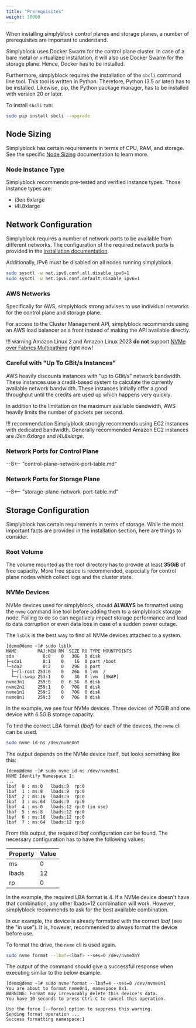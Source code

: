 ```yaml
---
title: "Prerequisites"
weight: 30000
---
```



When installing simplyblock control planes and storage planes, a number of prerequisites are important to understand.

Simplyblock uses Docker Swarm for the control plane cluster. In case of a bare metal or virtualized installation, it
will also use Docker Swarm for the storage plane. Hence, Docker has to be installed.

Furthermore, simplyblock requires the installation of the `sbcli` command line tool. This tool is written in Python.
Therefore, Python (3.5 or later) has to be installed. Likewise, pip, the Python package manager, has to be installed
with version 20 or later.

To install `sbcli` run:

```bash
sudo pip install sbcli --upgrade
```

## Node Sizing

Simplyblock has certain requirements in terms of CPU, RAM, and storage. See the specific
[Node Sizing](../deployment-planning/node-sizing.md) documentation to learn more.

### Node Instance Type

Simplyblock recommends pre-tested and verified instance types. Those instance types are:

- i3en.6xlarge
- i4i.8xlarge

## Network Configuration

Simplyblock requires a number of network ports to be available from different networks. The configuration of the
required network ports is provided in the [installation documentation](install-simplyblock.md).

Additionally, IPv6 must be disabled on all nodes running simplyblock.

```bash
sudo sysctl -w net.ipv6.conf.all.disable_ipv6=1
sudo sysctl -w net.ipv6.conf.default.disable_ipv6=1
```

### AWS Networks
Specifically for AWS, simplyblock strong advises to use individual networks for the control plane and storage plane.

For access to the Cluster Management API, simplyblock recommends using an AWS load balancer as a front instead of
making the API available directly.

!!! warning
    Amazon Linux 2 and Amazon Linux 2023 **do not** support
    [NVMe over Fabrics Multipathing](../../important-notes/terminology.md#multipathing) right now!

### Careful with "Up To GBit/s Instances" 

AWS heavily discounts instances with "up to GBit/s" network bandwidth. These instances use a credit-based system to
calculate the currently available network bandwidth. These instances initially offer a good throughput until the credits
are used up which happens very quickly.

In addition to the limitation on the maximum available bandwidth, AWS heavily limits the number of packets per second.

!!! recommendation
    Simplyblock strongly recommends using EC2 instances with dedicated bandwidth. Generally recommended Amazon EC2
    instances are _i3en.6xlarge_ and _i4i.8xlarge_.

### Network Ports for Control Plane

--8<-- "control-plane-network-port-table.md"

### Network Ports for Storage Plane

--8<-- "storage-plane-network-port-table.md"

## Storage Configuration

Simplyblock has certain requirements in terms of storage. While the most important facts are provided in the
installation section, here are things to consider.

### Root Volume

The volume mounted as the root directory has to provide at least **35GiB** of free capacity. More free space is
recommended, especially for control plane nodes which collect logs and the cluster state.

### NVMe Devices

NVMe devices used for simplyblock, should **ALWAYS** be formatted using the `nvme` command line tool before adding them
to a simplyblock storage node. Failing to do so can negatively impact storage performance and lead to data corruption
or even data loss in case of a sudden power outage.

The `lsblk` is the best way to find all NVMe devices attached to a system.

```plain title="Example output of lsblk"
[demo@demo ~]# sudo lsblk
NAME        MAJ:MIN RM  SIZE RO TYPE MOUNTPOINTS
sda           8:0    0   30G  0 disk
├─sda1        8:1    0    1G  0 part /boot
└─sda2        8:2    0   29G  0 part
  ├─rl-root 253:0    0   26G  0 lvm  /
  └─rl-swap 253:1    0    3G  0 lvm  [SWAP]
nvme3n1     259:0    0  6.5G  0 disk
nvme2n1     259:1    0   70G  0 disk
nvme1n1     259:2    0   70G  0 disk
nvme0n1     259:3    0   70G  0 disk
```

In the example, we see four NVMe devices. Three devices of 70GiB and one device with 6.5GiB storage capacity.

To find the correct LBA format (_lbaf_) for each of the devices, the `nvme` cli can be used.

```bash title="Show NVMe namespace information"
sudo nvme id-ns /dev/nvmeXnY
```

The output depends on the NVMe device itself, but looks something like this:

```plain title="Example output of NVMe namespace information"
[demo@demo ~]# sudo nvme id-ns /dev/nvme0n1
NVME Identify Namespace 1:
...
lbaf  0 : ms:0   lbads:9  rp:0
lbaf  1 : ms:8   lbads:9  rp:0
lbaf  2 : ms:16  lbads:9  rp:0
lbaf  3 : ms:64  lbads:9  rp:0
lbaf  4 : ms:0   lbads:12 rp:0 (in use)
lbaf  5 : ms:8   lbads:12 rp:0
lbaf  6 : ms:16  lbads:12 rp:0
lbaf  7 : ms:64  lbads:12 rp:0
```

From this output, the required _lbaf_ configuration can be found. The necessary configuration has to have the following
values:

| Property | Value |
|----------|-------|
| ms       | 0     |
| lbads    | 12    |
| rp       | 0     |

In the example, the required LBA format is 4. If a NVMe device doesn't have that combination, any other lbads=12
combination will work. However, simplyblock recommends to ask for the best available combination.

In our example, the device is already formatted with the correct _lbaf_ (see the "in use"). It is, however,
recommended to always format the device before use.

To format the drive, the `nvme` cli is used again.

```bash title="Formatting the NVMe device"
sudo nvme format --lbaf=<lbaf> --ses=0 /dev/nvmeXnY
```

The output of the command should give a successful response when executing similar to the below example.

```plain title="Example output of NVMe device formatting"
[demo@demo ~]# sudo nvme format --lbaf=4 --ses=0 /dev/nvme0n1
You are about to format nvme0n1, namespace 0x1.
WARNING: Format may irrevocably delete this device's data.
You have 10 seconds to press Ctrl-C to cancel this operation.

Use the force [--force] option to suppress this warning.
Sending format operation ...
Success formatting namespace:1
```
